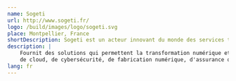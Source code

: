 ```yaml
---
name: Sogeti
url: http://www.sogeti.fr/
logo: /build/images/logo/sogeti.svg
place: Montpellier, France
shortDescription: Sogeti est un acteur innovant du monde des services technologiques qui, depuis plus de 50 ans, accompagne ses clients et collaborateurs pour préparer le futur.
description: |
    Fournit des solutions qui permettent la transformation numérique et offrent une expertise de pointe en matière
    de cloud, de cybersécurité, de fabrication numérique, d'assurance qualité, de tests et de technologies innovantes.
lang: fr
---
```

